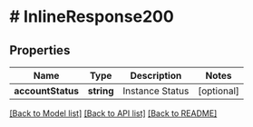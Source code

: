 # # InlineResponse200

## Properties

Name | Type | Description | Notes
------------ | ------------- | ------------- | -------------
**accountStatus** | **string** | Instance Status | [optional]

[[Back to Model list]](../../README.md#models) [[Back to API list]](../../README.md#endpoints) [[Back to README]](../../README.md)
